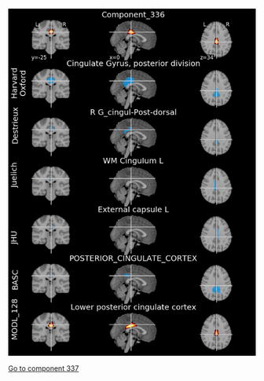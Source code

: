 


![336](preliminary/336.jpg "Component 336")

[Go to component 337](https://parietal-inria.github.io/MODL_atlas/512/337 "Component 337")